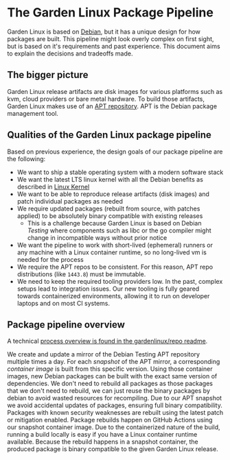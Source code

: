 # The Garden Linux Package Pipeline

Garden Linux is based on [Debian](https://www.debian.org), but it has a unique design for how packages are built.
This pipeline might look overly complex on first sight, but is based on it's requirements and past experience.
This document aims to explain the decisions and tradeoffs made.

## The bigger picture

Garden Linux release artifacts are disk images for various platforms such as kvm, cloud providers or bare metal hardware.
To build those artifacts, Garden Linux makes use of an [APT repository](https://wiki.debian.org/DebianRepository).
APT is the Debian package management tool.

## Qualities of the Garden Linux package pipeline

Based on previous experience, the design goals of our package pipeline are the following:

- We want to ship a stable operating system with a modern software stack
- We want the latest LTS linux kernel with all the Debian benefits as described in [Linux Kernel](./kernel.md)
- We want to be able to reproduce release artifacts (disk images) and patch individual packages as needed
- We require updated packages (rebuilt from source, with patches applied) to be absolutely binary compatible with existing releases
  - This is a challenge because Garden Linux is based on Debian *Testing* where components such as libc or the go compiler might change in incompatible ways without prior notice
- We want the pipeline to work with short-lived (ephemeral) runners or any machine with a Linux container runtime, so no long-lived vm is needed for the process
- We require the APT repos to be consistent. For this reason, APT repo distributions (like `1443.8`) must be immutable.
- We need to keep the required tooling providers low. In the past, complex setups lead to integration issues. Our new tooling is fully geared towards containerized environments, allowing it to run on developer laptops and on most CI systems.

## Package pipeline overview

A technical [process overview is found in the gardenlinux/repo readme](https://github.com/gardenlinux/repo/blob/main/README.md).

We create and update a mirror of the Debian Testing APT repository multiple times a day.
For each *snapshot* of the APT mirror, a corresponding *container image* is built from this specific version.
Using those container images, new Debian packages can be built with the exact same version of dependencies.
We don't need to rebuild all packages as those packages that we don't need to rebuild, we can just reuse the binary packages by debian to avoid wasted resources for recompiling.
Due to our APT snapshot we avoid accidental updates of packages, ensuring full binary compatibility.
Packages with known security weaknesses are rebuilt using the latest patch or mitigation enabled.
Package rebuilds happen on GitHub Actions using our snapshot container image.
Due to the containerized nature of the build, running a build locally is easy if you have a Linux container runtime available.
Because the rebuild happens in a snapshot container, the produced package is binary compatible to the given Garden Linux release.
